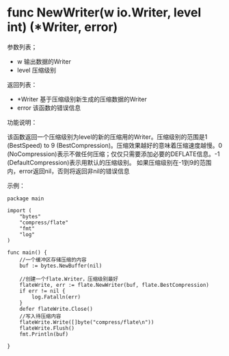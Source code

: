 ﻿# func NewWriter(w io.Writer, level int) (*Writer, error)

参数列表；

* w 输出数据的Writer
* level 压缩级别

返回列表：

* *Writer 基于压缩级别新生成的压缩数据的Writer
* error 该函数的错误信息

功能说明：

该函数返回一个压缩级别为level的新的压缩用的Writer。压缩级别的范围是1 (BestSpeed) to 9 (BestCompression)。压缩效果越好的意味着压缩速度越慢。0 (NoCompression)表示不做任何压缩；仅仅只需要添加必要的DEFLATE信息。-1 (DefaultCompression)表示用默认的压缩级别。
如果压缩级别在-1到9的范围内，error返回nil，否则将返回非nil的错误信息

示例：

	package main
	
	import (
		"bytes"
		"compress/flate"
		"fmt"
		"log"
	)
	
	func main() {
		//一个缓冲区存储压缩的内容
		buf := bytes.NewBuffer(nil)
	
		//创建一个flate.Writer，压缩级别最好
		flateWrite, err := flate.NewWriter(buf, flate.BestCompression)
		if err != nil {
			log.Fatalln(err)
		}
		defer flateWrite.Close()
		//写入待压缩内容
		flateWrite.Write([]byte("compress/flate\n"))
		flateWrite.Flush()
		fmt.Println(buf)
	
	}